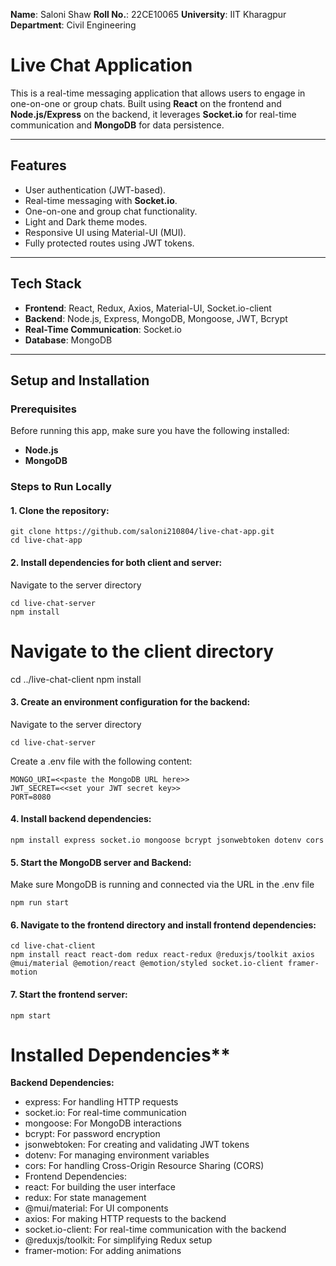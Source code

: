 **Name**: Saloni Shaw
**Roll No.**: 22CE10065
**University**: IIT Kharagpur
**Department**: Civil Engineering

# Live Chat Application

This is a real-time messaging application that allows users to engage in one-on-one or group chats. Built using **React** on the frontend and **Node.js/Express** on the backend, it leverages **Socket.io** for real-time communication and **MongoDB** for data persistence.

---

## **Features**
- User authentication (JWT-based).
- Real-time messaging with **Socket.io**.
- One-on-one and group chat functionality.
- Light and Dark theme modes.
- Responsive UI using Material-UI (MUI).
- Fully protected routes using JWT tokens.

---

## **Tech Stack**
- **Frontend**: React, Redux, Axios, Material-UI, Socket.io-client
- **Backend**: Node.js, Express, MongoDB, Mongoose, JWT, Bcrypt
- **Real-Time Communication**: Socket.io
- **Database**: MongoDB

---

## **Setup and Installation**

### **Prerequisites**

Before running this app, make sure you have the following installed:
- **Node.js** 
- **MongoDB** 

### **Steps to Run Locally**
#### 1. Clone the repository:
```
git clone https://github.com/saloni210804/live-chat-app.git
cd live-chat-app
```
#### 2. Install dependencies for both client and server:
Navigate to the server directory
```
cd live-chat-server
npm install
```
# Navigate to the client directory
cd ../live-chat-client
npm install

####  3. Create an environment configuration for the backend:
Navigate to the server directory
```
cd live-chat-server
```
Create a .env file with the following content:
```
MONGO_URI=<<paste the MongoDB URL here>>
JWT_SECRET=<<set your JWT secret key>>
PORT=8080
```

####  4. Install backend dependencies:
```
npm install express socket.io mongoose bcrypt jsonwebtoken dotenv cors
```
#### 5. Start the MongoDB server and Backend:
Make sure MongoDB is running and connected via the URL in the .env file
```
npm run start
```
####  6. Navigate to the frontend directory and install frontend dependencies:
```
cd live-chat-client
npm install react react-dom redux react-redux @reduxjs/toolkit axios @mui/material @emotion/react @emotion/styled socket.io-client framer-motion
```
####  7. Start the frontend server:
```
npm start
```
# Installed Dependencies**
**Backend Dependencies:**
- express: For handling HTTP requests
- socket.io: For real-time communication
- mongoose: For MongoDB interactions
- bcrypt: For password encryption
- jsonwebtoken: For creating and validating JWT tokens
- dotenv: For managing environment variables
- cors: For handling Cross-Origin Resource Sharing (CORS)
- Frontend Dependencies:
- react: For building the user interface
- redux: For state management
- @mui/material: For UI components
- axios: For making HTTP requests to the backend
- socket.io-client: For real-time communication with the backend
- @reduxjs/toolkit: For simplifying Redux setup
- framer-motion: For adding animations
